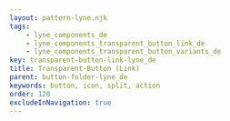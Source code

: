 ```yaml
---
layout: pattern-lyne.njk
tags: 
    - lyne_components_de
    - lyne_components_transparent_button_link_de
    - lyne_components_transparent_button_variants_de
key: transparent-button-link-lyne_de
title: Transparent-Button (Link)
parent: button-folder-lyne_de
keywords: button, icon, split, action
order: 120
excludeInNavigation: true
---
```

